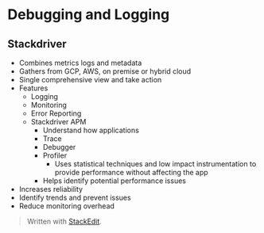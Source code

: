 
# Debugging and Logging

## Stackdriver
- Combines metrics logs and metadata
- Gathers from GCP, AWS, on premise or hybrid cloud
- Single comprehensive view and take action
- Features
	- Logging
	- Monitoring
	- Error Reporting
	- Stackdriver APM 
		- Understand how applications 
		- Trace
		- Debugger
		- Profiler 
			- Uses statistical techniques and low impact instrumentation to provide performance without affecting the app
		- Helps identify potential performance issues
- Increases reliability
- Identify trends and prevent issues
- Reduce monitoring overhead

> Written with [StackEdit](https://stackedit.io/).
<!--stackedit_data:
eyJoaXN0b3J5IjpbMTE2ODE2NTUzNCwtMzkzMjM4NTk1XX0=
-->
